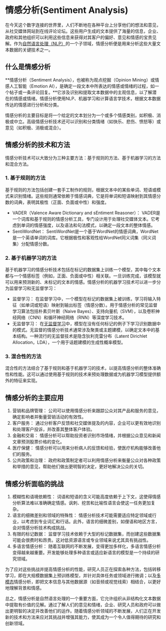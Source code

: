  # 情感分析(Sentiment Analysis)
在今天这个数字连接的世界里，人们不断地在各种平台上分享他们的想法和意见，从社交媒体网站到在线评论论坛。这些用户生成的文本提供了海量的信息，企业、政府和其他组织可以利用这些信息来获得对其客户的偏好、意见和情感的宝贵见解。作为[自然语言处理（NLP）](http://localhost:5173/entry/?id=1011)的一个子领域，情感分析便是用来分析这些大量文本数据的关键技术之一。

## 什么是情感分析

**情感分析（Sentiment Analysis），也被称为观点挖掘（Opinion Mining）或情感人工智能（Emotion AI），是确定一段文本中所表达的情感或情绪的过程，如一个帖子或一条评论回复。**它涉及识别和提取文本数据中的主观信息，以了解潜在的情感或情绪。情感分析使用NLP、机器学习和计算语言学技术，根据文本数据传达的情感进行分析和分类。

情感分析的主要目标是将一个给定的文本划分为一个或多个情感类别，如积极、消极或中立。高级情感分析技术还可以识别和分类情绪（如快乐、悲伤、愤怒等）或意见（如积极、消极或混合）。

## 情感分析的技术和方法

情感分析技术可以大致分为三种主要方法：基于规则的方法、基于机器学习的方法和混合方法。

### 1\. 基于规则的方法

基于规则的方法包括创建一套手工制作的规则，根据文本中的某些单词、短语或模式来识别情绪。这些规则通常依赖于情感词典，它是将单词和短语映射到其情感分数的词典，表明其极性（正面、负面或中性）和强度。

+   VADER（Valence Aware Dictionary and sEntiment Reasoner）： VADER是一个词库和基于规则的情感分析工具，专门设计用于处理社交媒体文本。它考虑到单词的情感强度，以及语法和句法模式，以确定一段文本的整体情感。
+   SentiWordNet： SentiWordNet是一个基于WordNet的情感词典，WordNet是一个英语单词的词库。它根据极性和客观性给WordNet同义词集（同义词集）分配情感分数。

### 2\. 基于机器学习的方法

基于机器学习的情感分析技术包括在标记的数据集上训练一个模型，其中每个文本都与一个情感标签（例如，正面、负面或中性）相关联。一旦训练完成，该模型就可以用来预测新的、未标记的文本的情感。情感分析的机器学习技术可以进一步分为监督学习和无监督学习：

+   监督学习： 在监督学习中，一个模型在标记的数据集上被训练，学习将输入特征（如单词或短语）映射到输出标签（情感分数）。用于情感分析的常见监督学习算法包括朴素贝叶斯（Naive Bayes）、支持向量机（SVM），以及卷积神经网络（CNN）和循环神经网络（RNN）等深度学习技术。
+   无监督学习： 在[无监督学习](http://localhost:5173/entry/?id=1010)中，模型在没有任何标记的例子下学习识别数据中的模式。无监督的情感分析技术通常涉及聚类或主题建模，以确定文本中的基本结构。一种流行的无监督技术是隐含狄利克雷分布（Latent Dirichlet Allocation，LDA），一个用于话题建模的生成性概率模型。

### 3\. 混合性的方法

混合性的方法结合了基于规则和基于机器学习的技术，以提高情感分析的整体准确性和性能。这可以通过使用基于规则的技术来预处理数据或为机器学习模型提供额外的特征来实现。

## 情感分析的主要应用

1.  营销和品牌管理： 公司可以使用情感分析来跟踪公众对其产品和服务的意见，确定影响者并衡量营销活动的有效性。
2.  客户服务： 通过分析客户反馈和社交媒体提及的内容，企业可以更有效地识别和处理客户投诉，并改善其整体客户体验。
3.  金融和交易： 情感分析可以帮助投资者识别市场情绪，并根据公众意见和新闻文章预测股票价格的变化。
4.  医疗保健： 情感分析可以用来分析病人的反馈和经验，使医疗机构能够改善他们的服务。
5.  公共政策和治理： 政府和政策制定者可以利用情感分析来衡量公众对各种政策和举措的意见，帮助他们做出更明智的决定，更好地解决公众的关切。

## 情感分析面临的挑战

1.  模糊性和语境依赖性： 词语和短语的含义可能高度依赖于上下文，这使得情感分析算法难以准确确定情感。讽刺、挖苦和比喻性语言会使这一任务更加复杂。
2.  语言的细微差别和领域的特殊性： 情感分析技术可能需要适应特定领域或行业，以考虑到专业词汇和行话。此外，语言的细微差别，如俚语和地区方言，会对情感分析技术构成挑战。
3.  有限的标记数据： 监督学习技术依赖于大型的标记数据集，而创建这些数据集可能会很费时和昂贵。这对低资源语言或专业领域来说尤其具有挑战性。
4.  多语言情感分析： 随着互联网的不断发展，变得更加多样化，多语言情感分析变得越来越重要。开发能够处理多种语言或适应新语言的模型是一个持续的研究领域。

为了应对这些挑战并提高情感分析的性能，研究人员正在探索各种方法，包括转移学习，即在大规模数据集上预训练模型，并针对具体任务或领域进行微调；以及[多模态](http://localhost:5173/entry/?id=1008)情感分析，即把文本信息与其他数据源（如音频或视觉线索）相结合，以更好地理解背景和情感。

总之，情感分析是自然语言处理的一个重要方面，它允许组织从非结构化文本数据中提取有价值的见解。通过了解人们的意见和情绪，企业、研究人员和政府可以做出更明智的决定并改善他们的运作。随着情感分析领域的不断发展，人们正在开发新的技术和方法来应对其挑战并增强其能力，使其成为一个令人值得期待的研究和创新领域。
